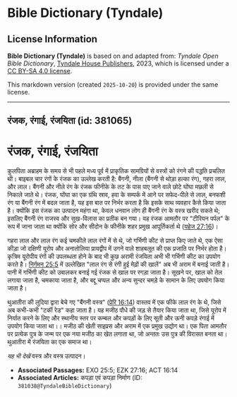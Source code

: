 # Bible Dictionary (Tyndale)

## License Information

**Bible Dictionary (Tyndale)** is based on and adapted from: _Tyndale Open Bible Dictionary_, [Tyndale House Publishers](https://tyndaleopenresources.com/), 2023, which is licensed under a [CC BY-SA 4.0 license](https://creativecommons.org/licenses/by-sa/4.0/legalcode.en).

This markdown version (created `2025-10-20`) is provided under the same license.



--------------------------------

## रंजक, रंगाई, रंजयिता (id: 381065)

रंजक, रंगाई, रंजयिता
====================

कुलपिता अब्राहम के समय से भी पहले मध्य पूर्व में प्राकृतिक सामग्रियों से वस्त्रों को रंगने की पद्धति प्रचलित थी। बाइबल चार रंगों के रंजक का उल्लेख करती है: बैंगनी, नीला (बैंगनी से थोड़ा हल्का रंग), गहरा लाल, और लाल। बैंगनी और नीले रंग के रंजक फीनीके के तट के पास पाए जाने वाले छोटे घोंघा मछली से निकाले जाते थे। रंजक, घोंघा का एक ग्रंथि स्राव, हवा के सम्पर्क में आने पर सफेद\-पीले से लाल, बनफशी रंग या बैंगनी रंग में बदल जाता है, यह इस बात पर निर्भर करता है कि इसके साथ व्यवहार कैसे किया जाता है। क्योंकि इस रंजक का उत्पादन महंगा था, केवल धनवान लोग ही बैंगनी रंग के वस्त्र खरीद सकते थे; इसलिए बैंगनी रंग राजस्व और सुख\-विलास का प्रतीक बन गया। यह रंजक आमतौर पर "टीरियन पर्पल" के रूप में जाना जाता था क्योंकि सोर और सीदोन के फीनीके शहर प्रमुख आपूर्तिकर्ता थे ([यहेज 27:16](https://ref.ly/Ezek27:16))।

गहरा लाल और लाल रंग कई चमकीले लाल रंगों में से थे, जो गर्भिणी कीट से प्राप्त किए जाते थे, एक ऐसा कीड़ा जो दक्षिणी यूरोप और अनातोलिया प्रायद्वीप में उगने वाले शाहबलूत की एक प्रजाति पर निर्भर होता है। कृत्रिम यूरोपीय रंगों की उपलब्धता होने के बाद भी कुछ अरामी रंजयिता अभी भी गर्भिणी कीट का उपयोग करते है। [निर्गमन 25:5](https://ref.ly/Exod25:5) में उल्लेखित "लाल रंग से रंगी हुई मेढ़ों की खालें" अब भी अराम में बनाई जाती है। पानी में गर्भिणी कीट को उबालकर बनाई गई रंजक से खाल पर रगड़ा जाता है। सूखने पर, खाल को तेल लगाया जाता है, चमकाया जाता है, और बद्दू चप्पल और अन्य सुन्दर चमड़े के सामान के लिए उपयोग किया जाता है।

थुआतीरा की लुदिया द्वारा बेचे गए "बैंगनी वस्त्र" ([प्रेरि 16:14](https://ref.ly/Acts16:14)) वास्तव में एक फीके लाल रंग के थे, जिसे अब कभी\-कभी "टर्की रेड" कहा जाता है। यह मजीठ पौधे की जड़ से तैयार किया जाता था, जिसे यूरोप में निर्यात करने के लिए और स्थानीय स्तर पर कम्बल और कपड़ों के लिए सूती और ऊनी कपड़े रंगाई में उपयोग किया जाता था।। मजीठ की खेती साइप्रस और अराम में एक प्रमुख उद्योग था। एक पिता आमतौर पर प्रत्येक पुत्र के जन्म पर एक नया मजीठ का खेत लगाता था, जो अन्ततः उस पुत्र की विरासत बनता था। थुआतीरा में रंजयिता का एक समाज था।

*यह भी देखें* वस्त्र और वस्त्र उत्पादन।

* **Associated Passages:** EXO 25:5; EZK 27:16; ACT 16:14
* **Associated Articles:** कपड़ा एवं कपड़ा निर्माण (ID: `381038@TyndaleBibleDictionary`)

